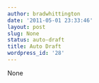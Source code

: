```yaml
---
author: bradwhittington
date: '2011-05-01 23:33:46'
layout: post
slug: None
status: auto-draft
title: Auto Draft
wordpress_id: '28'
---
```


None


